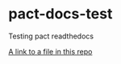 # pact-docs-test
Testing pact readthedocs

[A link to a file in this repo](blob/master/docs/build.sh)
